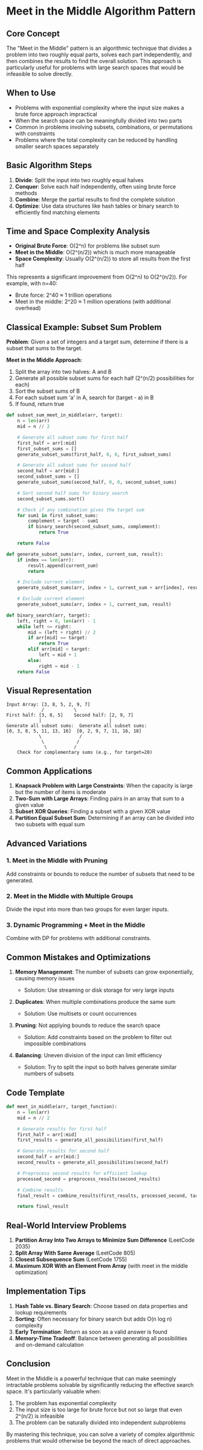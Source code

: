 # Meet in the Middle Algorithm Pattern

## Core Concept

The "Meet in the Middle" pattern is an algorithmic technique that divides a problem into two roughly equal parts, solves each part independently, and then combines the results to find the overall solution. This approach is particularly useful for problems with large search spaces that would be infeasible to solve directly.

## When to Use

- Problems with exponential complexity where the input size makes a brute force approach impractical
- When the search space can be meaningfully divided into two parts
- Common in problems involving subsets, combinations, or permutations with constraints
- Problems where the total complexity can be reduced by handling smaller search spaces separately

## Basic Algorithm Steps

1. **Divide**: Split the input into two roughly equal halves
2. **Conquer**: Solve each half independently, often using brute force methods
3. **Combine**: Merge the partial results to find the complete solution
4. **Optimize**: Use data structures like hash tables or binary search to efficiently find matching elements

## Time and Space Complexity Analysis

- **Original Brute Force**: O(2^n) for problems like subset sum
- **Meet in the Middle**: O(2^(n/2)) which is much more manageable
- **Space Complexity**: Usually O(2^(n/2)) to store all results from the first half

This represents a significant improvement from O(2^n) to O(2^(n/2)). For example, with n=40:

- Brute force: 2^40 ≈ 1 trillion operations
- Meet in the middle: 2^20 ≈ 1 million operations (with additional overhead)

## Classical Example: Subset Sum Problem

**Problem**: Given a set of integers and a target sum, determine if there is a subset that sums to the target.

**Meet in the Middle Approach**:

1. Split the array into two halves: A and B
2. Generate all possible subset sums for each half (2^(n/2) possibilities for each)
3. Sort the subset sums of B
4. For each subset sum 'a' in A, search for (target - a) in B
5. If found, return true

```python
def subset_sum_meet_in_middle(arr, target):
    n = len(arr)
    mid = n // 2

    # Generate all subset sums for first half
    first_half = arr[:mid]
    first_subset_sums = []
    generate_subset_sums(first_half, 0, 0, first_subset_sums)

    # Generate all subset sums for second half
    second_half = arr[mid:]
    second_subset_sums = []
    generate_subset_sums(second_half, 0, 0, second_subset_sums)

    # Sort second half sums for binary search
    second_subset_sums.sort()

    # Check if any combination gives the target sum
    for sum1 in first_subset_sums:
        complement = target - sum1
        if binary_search(second_subset_sums, complement):
            return True

    return False

def generate_subset_sums(arr, index, current_sum, result):
    if index == len(arr):
        result.append(current_sum)
        return

    # Include current element
    generate_subset_sums(arr, index + 1, current_sum + arr[index], result)

    # Exclude current element
    generate_subset_sums(arr, index + 1, current_sum, result)

def binary_search(arr, target):
    left, right = 0, len(arr) - 1
    while left <= right:
        mid = (left + right) // 2
        if arr[mid] == target:
            return True
        elif arr[mid] < target:
            left = mid + 1
        else:
            right = mid - 1
    return False
```

## Visual Representation

```
Input Array: [3, 8, 5, 2, 9, 7]
             /           \
First half: [3, 8, 5]    Second half: [2, 9, 7]
            |                         |
Generate all subset sums:  Generate all subset sums:
[0, 3, 8, 5, 11, 13, 16]  [0, 2, 9, 7, 11, 16, 18]
            \              /
             \            /
              \          /
    Check for complementary sums (e.g., for target=20)
```

## Common Applications

1. **Knapsack Problem with Large Constraints**: When the capacity is large but the number of items is moderate
2. **Two-Sum with Large Arrays**: Finding pairs in an array that sum to a given value
3. **Subset XOR Queries**: Finding a subset with a given XOR value
4. **Partition Equal Subset Sum**: Determining if an array can be divided into two subsets with equal sum

## Advanced Variations

### 1. Meet in the Middle with Pruning

Add constraints or bounds to reduce the number of subsets that need to be generated.

### 2. Meet in the Middle with Multiple Groups

Divide the input into more than two groups for even larger inputs.

### 3. Dynamic Programming + Meet in the Middle

Combine with DP for problems with additional constraints.

## Common Mistakes and Optimizations

1. **Memory Management**: The number of subsets can grow exponentially, causing memory issues

   - Solution: Use streaming or disk storage for very large inputs

2. **Duplicates**: When multiple combinations produce the same sum

   - Solution: Use multisets or count occurrences

3. **Pruning**: Not applying bounds to reduce the search space

   - Solution: Add constraints based on the problem to filter out impossible combinations

4. **Balancing**: Uneven division of the input can limit efficiency
   - Solution: Try to split the input so both halves generate similar numbers of subsets

## Code Template

```python
def meet_in_middle(arr, target_function):
    n = len(arr)
    mid = n // 2

    # Generate results for first half
    first_half = arr[:mid]
    first_results = generate_all_possibilities(first_half)

    # Generate results for second half
    second_half = arr[mid:]
    second_results = generate_all_possibilities(second_half)

    # Preprocess second results for efficient lookup
    processed_second = preprocess_results(second_results)

    # Combine results
    final_result = combine_results(first_results, processed_second, target_function)

    return final_result
```

## Real-World Interview Problems

1. **Partition Array Into Two Arrays to Minimize Sum Difference** (LeetCode 2035)
2. **Split Array With Same Average** (LeetCode 805)
3. **Closest Subsequence Sum** (LeetCode 1755)
4. **Maximum XOR With an Element From Array** (with meet in the middle optimization)

## Implementation Tips

1. **Hash Table vs. Binary Search**: Choose based on data properties and lookup requirements
2. **Sorting**: Often necessary for binary search but adds O(n log n) complexity
3. **Early Termination**: Return as soon as a valid answer is found
4. **Memory-Time Tradeoff**: Balance between generating all possibilities and on-demand calculation

## Conclusion

Meet in the Middle is a powerful technique that can make seemingly intractable problems solvable by significantly reducing the effective search space. It's particularly valuable when:

1. The problem has exponential complexity
2. The input size is too large for brute force but not so large that even 2^(n/2) is infeasible
3. The problem can be naturally divided into independent subproblems

By mastering this technique, you can solve a variety of complex algorithmic problems that would otherwise be beyond the reach of direct approaches.
